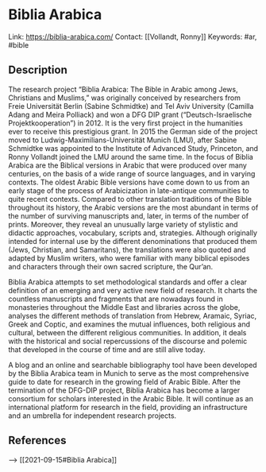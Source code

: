 # Biblia Arabica

Link: https://biblia-arabica.com/
Contact: [[Vollandt, Ronny]]
Keywords: #ar, #bible

## Description
The research project “Biblia Arabica: The Bible in Arabic among Jews, Christians and Muslims,” was originally conceived by researchers from Freie Universität Berlin (Sabine Schmidtke) and Tel Aviv University (Camilla Adang and Meira Polliack) and won a DFG DIP grant (“Deutsch-Israelische Projektkooperation”) in 2012. It is the very first project in the humanities ever to receive this prestigious grant. In 2015 the German side of the project moved to Ludwig-Maximilians-Universität Munich (LMU), after Sabine Schmidtke was appointed to the Institute of Advanced Study, Princeton, and Ronny Vollandt joined the LMU around the same time.
In the focus of Biblia Arabica are the Biblical versions in Arabic that were produced over many centuries, on the basis of a wide range of source languages, and in varying contexts. The oldest Arabic Bible versions have come down to us from an early stage of the process of Arabicization in late-antique communities to quite recent contexts. Compared to other translation traditions of the Bible throughout its history, the Arabic versions are the most abundant in terms of the number of surviving manuscripts and, later, in terms of the number of prints. Moreover, they reveal an unusually large variety of stylistic and didactic approaches, vocabulary, scripts and, strategies. Although originally intended for internal use by the different denominations that produced them (Jews, Christian, and Samaritans), the translations were also quoted and adapted by Muslim writers, who were familiar with many biblical episodes and characters through their own sacred scripture, the Qur’an.

Biblia Arabica attempts to set methodological standards and offer a clear definition of an emerging and very active new field of research. It charts the countless manuscripts and fragments that are nowadays found in monasteries throughout the Middle East and libraries across the globe, analyses the different methods of translation from Hebrew, Aramaic, Syriac, Greek and Coptic, and examines the mutual influences, both religious and cultural, between the different religious communities. In addition, it deals with the historical and social repercussions of the discourse and polemic that developed in the course of time and are still alive today.

A blog and an online and searchable bibliography tool have been developed by the Biblia Arabica team in Munich to serve as the most comprehensive guide to date for research in the growing field of Arabic Bible. After the termination of the DFG-DIP project, Biblia Arabica has become a larger consortium for scholars interested in the Arabic Bible. It will continue as an international platform for research in the field, providing an infrastructure and an umbrella for independent research projects.

## References
--> [[2021-09-15#Biblia Arabica]]